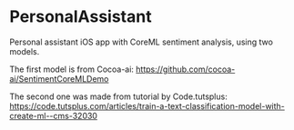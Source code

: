 # PersonalAssistant
Personal assistant iOS app with CoreML sentiment analysis, using two models.

The first model is from Cocoa-ai: 
https://github.com/cocoa-ai/SentimentCoreMLDemo

The second one was made from tutorial by Code.tutsplus: 
https://code.tutsplus.com/articles/train-a-text-classification-model-with-create-ml--cms-32030

